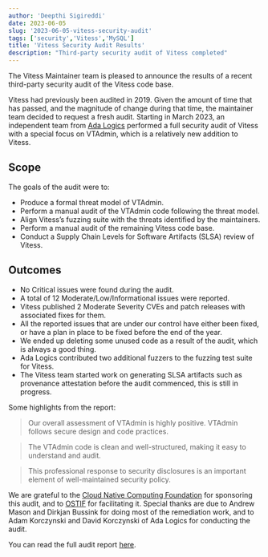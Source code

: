 ```yaml
---
author: 'Deepthi Sigireddi'
date: 2023-06-05
slug: '2023-06-05-vitess-security-audit'
tags: ['security','Vitess','MySQL']
title: 'Vitess Security Audit Results'
description: "Third-party security audit of Vitess completed"
---
```


The Vitess Maintainer team is pleased to announce the results of a recent third-party security audit of the Vitess code base.

Vitess had previously been audited in 2019. Given the amount of time that has passed, and the magnitude of change during that time, the maintainer team decided to request a fresh audit.
Starting in March 2023, an independent team from [Ada Logics](https://adalogics.com) performed a full security audit of Vitess with a special focus on VTAdmin, which is a relatively new addition to Vitess.

## Scope
The goals of the audit were to:

* Produce a formal threat model of VTAdmin.
* Perform a manual audit of the VTAdmin code following the threat model. 
* Align Vitess’s fuzzing suite with the threats identified by the maintainers. 
* Perform a manual audit of the remaining Vitess code base.
* Conduct a Supply Chain Levels for Software Artifacts (SLSA) review of Vitess.

## Outcomes
* No Critical issues were found during the audit. 
* A total of 12 Moderate/Low/Informational issues were reported.
* Vitess published 2 Moderate Severity CVEs and patch releases with associated fixes for them.
* All the reported issues that are under our control have either been fixed, or have a plan in place to be fixed before the end of the year.
* We ended up deleting some unused code as a result of the audit, which is always a good thing.
* Ada Logics contributed two additional fuzzers to the fuzzing test suite for Vitess.
* The Vitess team started work on generating SLSA artifacts such as provenance attestation before the audit commenced, this is still in progress.

Some highlights from the report:

> Our overall assessment of VTAdmin is highly positive. VTAdmin follows secure design and code practices.

> The VTAdmin code is clean and well-structured, making it easy to understand and audit.

> This professional response to security disclosures is an important element of well-maintained security policy.

We are grateful to the [Cloud Native Computing Foundation](https://cncf.io) for sponsoring this audit, and to [OSTIF](https://ostif.org) for facilitating it.
Special thanks are due to Andrew Mason and Dirkjan Bussink for doing most of the remediation work, and to Adam Korczynski and David Korczynski of Ada Logics for conducting the audit.

You can read the full audit report [here](../../files/VIT-03-report-security-audit.pdf).
